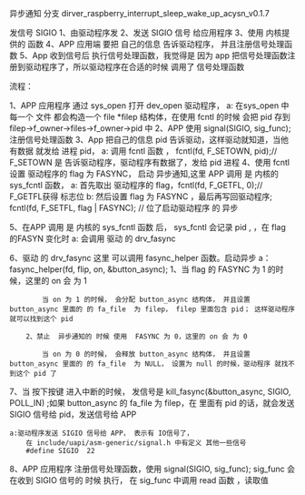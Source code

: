 异步通知
    分支 
        dirver_raspberry_interrupt_sleep_wake_up_acysn_v0.1.7


发信号 SIGIO
  1、由驱动程序发
  2、发送 SIGIO 信号  给应用程序
  3、使用 内核提供的 函数
  4、APP  应用端 要把 自己的信息 告诉驱动程序， 并且注册信号处理函数
  5、App 收到信号后 执行信号处理函数，我觉得是 因为 app 把信号处理函数注册到驱动程序了，所以驱动程序在合适的时候  调用了 信号处理函数


流程：

  1、APP  应用程序 通过 sys_open 打开 dev_open 驱动程序， 
    a: 在sys_open 中 每一个 文件 都会构造一个 file *filep 结构体，在使用 fcntl 的时候 会把 pid 存到 filep->f_owner->files->f_owner->pid 中
  2、APP  使用 signal(SIGIO, sig_func); 注册信号处理函数
  3、App 把自己的信息 pid 告诉驱动，这样驱动就知道，当他有数据 就发给 进程 pid，
        a: 调用 fcntl 函数 ， fcntl(fd, F_SETOWN, pid);// F_SETOWN 是 告诉驱动程序，驱动程序有数据了，发给 pid 进程
  4、使用 fcntl 设置 驱动程序的 flag 为 FASYNC， 启动 异步通知,这里 APP 调用 是 内核的 sys_fcntl 函数， 
       a: 首先取出 驱动程序的 flag，fcntl(fd, F_GETFL, 0);// F_GETFL获得 标志位
       b: 然后设置 flag 为 FASYNC ，最后再写回驱动程序; fcntl(fd, F_SETFL, flag | FASYNC); // 位了启动驱动程序  的 异步 
    

  5、在APP 调用 是 内核的 sys_fcntl 函数 后， sys_fcntl 会记录 pid , ，在 flag 的FASYN 变化时
    a: 会调用 驱动 的  drv_fasync

 6、驱动 的  drv_fasync 这里 可以调用 fasync_helper 函数。启动异步
    a： fasync_helper(fd, flip, on, &button_async);
        1、当 flag 的 FASYNC 为 1 的时候，这里的 on 会 为 1

            当 on 为 1 的时候， 会分配 button_async 结构体， 并且设置  button_async 里面的 的 fa_file  为 filep， filep 里面包含 pid； 这样驱动程序 就可以找到这个 pid

        2、禁止  异步通知的 时候 使用  FASYNC 为 0，这里的 on 会 为 0

            当 on 为 0 的时候， 会释放 button_async 结构体， 并且设置  button_async 里面的 的 fa_file  为 NULL， 设置为 null 的时候，驱动程序 就找不到这个 pid 了


  7、当 按下按键 进入中断的时候， 发信号是 kill_fasync(&button_async, SIGIO, POLL_IN) ;如果 button_async 的 fa_file 为 filep，在  里面有 pid 的话，就会发送 SIGIO 信号给 pid，发送信号给 APP

    a:驱动程序发送 SIGIO 信号给 APP， 表示有 IO信号了，
        在 include/uapi/asm-generic/signal.h 中有定义 其他一些信号
        #define SIGIO  22

  8、APP  应用程序  注册信号处理函数，使用 signal(SIGIO, sig_func); sig_func 会在收到 SIGIO 信号的 时候 执行， 在 sig_func 中调用 read 函数 ，读取值
